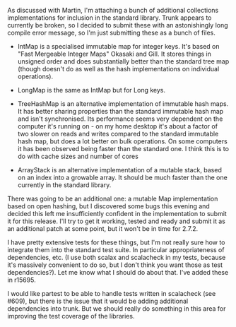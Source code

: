 As discussed with Martin, I'm attaching a bunch of additional collections implementations for inclusion in the standard library. Trunk appears to currently be broken, so I decided to submit these with an astonishingly long compile error message, so I'm just submitting these as a bunch of files. 

- IntMap is a specialised immutable map for integer keys. It's based on "Fast Mergeable Integer Maps" Okasaki and Gill. It stores things in unsigned order and does substantially better than the standard tree map (though doesn't do as well as the hash implementations on individual operations).

- LongMap is the same as IntMap but for Long keys.

- TreeHashMap is an alternative implementation of immutable hash maps. It has better sharing properties than the standard immutable hash map and isn't synchronised. Its performance seems very dependent on the computer it's running on - on my home desktop it's about a factor of two slower on reads and writes compared to the standard immutable hash map, but does a lot better on bulk operations. On some computers it has been observed being faster than the standard one. I think this is to do with cache sizes and number of cores

- ArrayStack is an alternative implementation of a mutable stack, based on an index into a growable array. It should be much faster than the one currently in the standard library. 

There was going to be an additional one: a mutable Map implementation based on open hashing, but I discovered some bugs this evening and decided this left me insufficiently confident in the implementation to submit it for this release. I'll try to get it working, tested and ready and submit it as an additional patch at some point, but it won't be in time for 2.7.2. 

I have pretty extensive tests for these things, but I'm not really sure how to integrate them into the standard test suite. In particular appropriateness of dependencies, etc. (I use both scalax and scalacheck in my tests, because it's massively convenient to do so, but I don't think you want those as test dependencies?).  Let me know what I should do about that.
I've added these in r15695.

I would like partest to be able to handle tests written in scalacheck (see #609), but there is the issue that it would be adding additional dependencies into trunk. But we should really do something in this area for improving the test coverage of the libraries.
